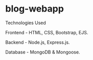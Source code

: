 # blog-webapp

Technologies Used


Frontend - HTML, CSS, Bootstrap, EJS.


Backend - Node.js, Express.js.


Database - MongoDB & Mongoose.
